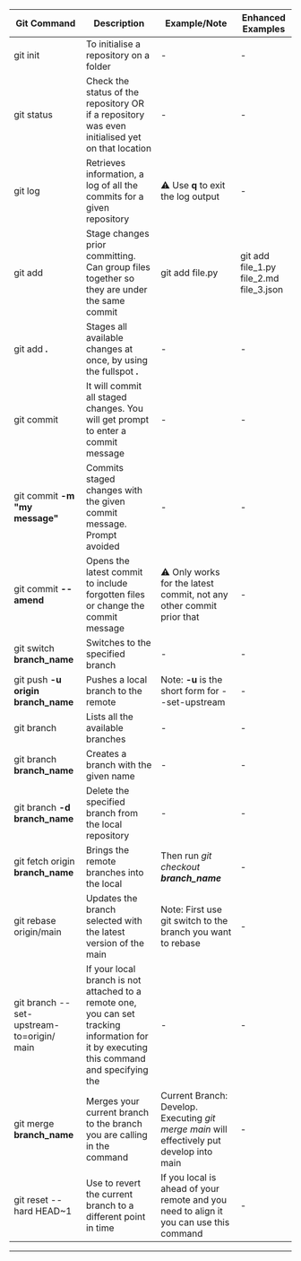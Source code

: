 |Git Command|Description|Example/Note|Enhanced Examples|
|-----------------|----------------|----------------|----------------|
|git init| To initialise a repository on a folder|-|-|##
|git status| Check the status of the repository OR if a repository was even initialised yet on that location|-|-|##
|git log|Retrieves information, a log of all the commits for a given repository|:warning: Use **q** to exit the log output|-|##
|git add|Stage changes prior committing. Can group files together so they are under the same commit| git add file.py|git add file_1.py file_2.md file_3.json|##
|git add **.**| Stages all available changes at once, by using the fullspot **.**|-|-|##
|git commit|It will commit all staged changes. You will get prompt to enter a commit message|-|-|##
|git commit **-m "my message"**|Commits staged changes with the given commit message. Prompt avoided|-|-|##
|git commit **--amend**|Opens the latest commit to include forgotten files or change the commit message|:warning: Only works for the latest commit, not any other commit prior that|-|##
|git switch **branch_name**|Switches to the specified branch|-|-|##
|git push **-u origin branch_name**|Pushes a local branch to the remote|Note: **-u** is the short form for --set-upstream|-|##
|git branch|Lists all the available branches|-|-|##
|git branch **branch_name**|Creates a branch with the given name|-|-|##
|git branch **-d branch_name**|Delete the specified branch from the local repository|-|-|##
|git fetch origin **branch_name**|Brings the remote branches into the local|Then run _git checkout **branch_name**_|-|##
|git rebase origin/main|Updates the branch selected with the latest version of the main|Note: First use git switch to the branch you want to rebase|-|##
|git branch --set-upstream-to=origin/<branch> main|If your local branch is not attached to a remote one, you can set tracking information for it by executing this command and specifying the <remote branch>|-|-|##
|git merge **branch_name**|Merges your current branch to the branch you are calling in the command|Current Branch: Develop. Executing _git merge main_ will effectively put develop into main|-|##
|git reset --hard HEAD~1|Use to revert the current branch to a different point in time|If you local is ahead of your remote and you need to align it you can use this command|-|##
---


